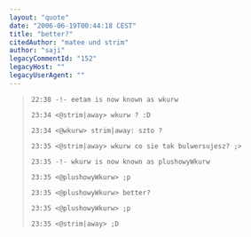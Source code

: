 ```yaml
---
layout: "quote"
date: "2006-06-19T00:44:18 CEST"
title: "better?"
citedAuthor: "matee und strim"
author: "saji"
legacyCommentId: "152"
legacyHost: ""
legacyUserAgent: ""
---
```



<blockquote><tt><p><code>22:38 -!- eetam is now known as wkurw<br>
23:34 &lt;@strim|away&gt; wkurw ? :D<br>
23:34 &lt;@wkurw&gt; strim|away: szto ?<br>
23:35 &lt;@strim|away&gt; wkurw co sie tak bulwersujesz? ;&gt;<br>
23:35 -!- wkurw is now known as plushowyWkurw<br>
23:35 &lt;@plushowyWkurw&gt; ;p<br>
23:35 &lt;@plushowyWkurw&gt; better?<br>
23:35 &lt;@plushowyWkurw&gt; ;p<br>
23:35 &lt;@strim|away&gt; ;D</code></p></tt></blockquote>
